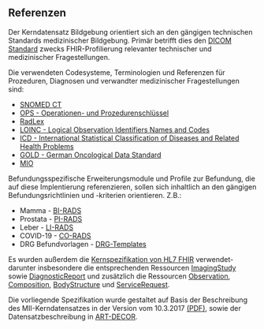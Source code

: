 ## Referenzen

Der Kerndatensatz Bildgebung orientiert sich an den gängigen technischen Standards medizinischer Bildgebung.
Primär betrifft dies den [DICOM Standard](https://www.dicomstandard.org/) zwecks FHIR-Profilierung relevanter technischer und medizinischer Fragestellungen.

Die verwendeten Codesysteme, Terminologien und Referenzen für Prozeduren, Diagnosen und verwandter medizinischer Fragestellungen sind:
* [SNOMED CT](https://www.snomed.org/)
* [OPS - Operationen- und Prozedurenschlüssel](https://www.bfarm.de/DE/Kodiersysteme/Klassifikationen/OPS-ICHI/OPS/_node.html)
* [RadLex](https://www.rsna.org/practice-tools/data-tools-and-standards/radlex-radiology-lexicon)
* [LOINC - Logical Observation Identifiers Names and Codes](https://loinc.org/)
* [ICD - International Statistical Classification of Diseases and Related Health Problems](https://klassifikationen.bfarm.de/icd-10-gm/kode-suche/htmlgm2024/index.htm)
* [GOLD - German Oncological Data Standard](https://vision-zero-oncology.github.io/GOLD/profiles.html)
* [MIO](https://mio.kbv.de/site/mio#)

Befundungsspezifische Erweiterungsmodule und Profile zur Befundung, die auf diese Implentierung referenzieren, sollen sich inhaltlich an den gängigen Befundungsrichtlinien
und -kriterien orientieren. Z.B.:
* Mamma -  [BI-RADS](https://www.acr.org/Clinical-Resources/Reporting-and-Data-Systems/BI-RADS)
* Prostata - [PI-RADS](https://www.acr.org/Clinical-Resources/Reporting-and-Data-Systems/PI-RADS)
* Leber - [LI-RADS](https://www.acr.org/Clinical-Resources/Reporting-and-Data-Systems/LI-RADS)
* COVID-19 - [CO-RADS](https://radiologyassistant.nl/chest/covid-19/corads-classification) 
* DRG Befundvorlagen - [DRG-Templates](https://www.befundung.drg.de/de-DE/3199/befundvorlagen/)

Es wurden außerdem die [Kernspezifikation von HL7 FHIR](http://hl7.org/fhir/R4/license.html ) verwendet- darunter insbesondere die entsprechenden Ressourcen [ImagingStudy](https://hl7.org/fhir/R4/imagingstudy.html) sowie [DiagnosticReport](https://hl7.org/fhir/R4/diagnosticreport.html) und zusätzlich die Ressourcen [Observation](https://hl7.org/fhir/R4/observation.html), [Composition](https://hl7.org/fhir/R4/composition.html), [BodyStructure](https://hl7.org/fhir/R4/bodystructure.html) und [ServiceRequest](https://hl7.org/fhir/R4/servicerequest.html).

Die vorliegende Spezifikation wurde gestaltet auf Basis der Beschreibung des MII-Kerndatensatzes in der Version vom 10.3.2017 [(PDF)](https://www.medizininformatik-initiative.de/sites/default/files/inline-files/MII_04_Kerndatensatz_1-0.pdf), sowie der Datensatzbeschreibung in [ART-DECOR](https://art-decor.org/ad/#/mide-/datasets/dataset/2.16.840.1.113883.3.1937.777.24.1.1/2018-06-05T12:44:12/concept/2.16.840.1.113883.3.1937.777.24.2.2795/2023-11-14T08:32:26).
